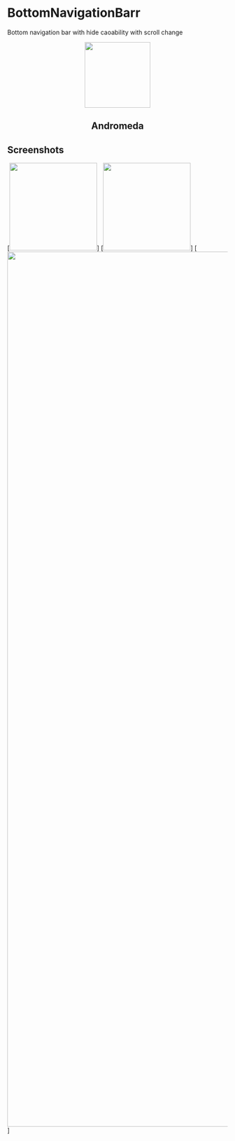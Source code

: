 # BottomNavigationBarr
Bottom navigation bar with hide caoability with scroll change

<p align="center"><a href="#"><img src="https://drive.google.com/uc?export=download&id=12m0YJCJe7335z41tSRU3-8cNyTM7cnWO" width="150"></a></p> 
<h2 align="center"><b>Andromeda</b></h2>
<h4 align="center"></h4>

## Screenshots

[<img src="https://drive.google.com/uc?export=download&id=12fDztOK5ifDDPwsS9gvAbPx2MeAlC2Pl" width=200>] 
 [<img src="https://drive.google.com/uc?export=download&id=12hPzwkaHQMC7rYJFV216KHmk1iojez1J" width=200>] 
 [<img src="https://drive.google.com/uc?export=download&id=12lHlyWb5_-4blScf3SqQfgSC7jpqo0OY" width=2000>] 
 
